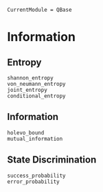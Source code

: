 ```@meta
CurrentModule = QBase
```
# Information

## Entropy
```@docs
shannon_entropy
von_neumann_entropy
joint_entropy
conditional_entropy
```

## Information
```@docs
holevo_bound
mutual_information
```

## State Discrimination
```@docs
success_probability
error_probability
```
